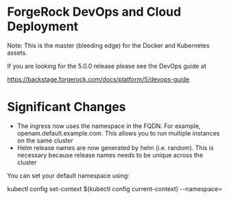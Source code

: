 # ForgeRock DevOps and Cloud Deployment 


Note: This is the master (bleeding edge) for the Docker and Kubernetes assets.

If you are looking for the 5.0.0 release please see the DevOps guide at

https://backstage.forgerock.com/docs/platform/5/devops-guide



# Significant Changes

* The ingress now uses the namespace in the FQDN. For example,  openam.default.example.com. This allows
you to run multiple instances on the same cluster
* Helm release names are now generated by helm (i.e. random). This is necessary because 
release names needs to be unique across the cluster


You can set your default namespace using:


kubectl config set-context $(kubectl config current-context) --namespace=<insert-namespace-name-here>

